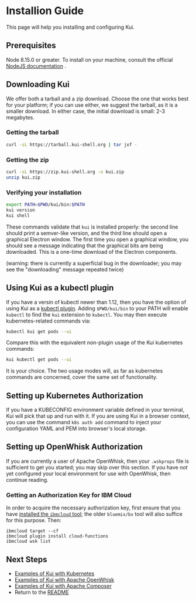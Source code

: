 # Installion Guide

This page will help you installing and configuring Kui. 

## Prerequisites
Node 8.15.0 or greater.  To install on your machine, consult the official [NodeJS documentation](https://nodejs.org) . 

## Downloading Kui

We offer both a tarball and a zip download. Choose the one that works
best for your platform; if you can use either, we suggest the tarball,
as it is a smaller download. In either case, the initial download is
small: 2-3 megabytes.

### Getting the tarball

```bash
curl -sL https://tarball.kui-shell.org | tar jxf -
```

### Getting the zip

```bash
curl -sL https://zip.kui-shell.org -o kui.zip
unzip kui.zip
```

### Verifying your installation

```bash
export PATH=$PWD/kui/bin:$PATH
kui version
kui shell
```

These commands validate that `kui` is installed properly: the second
line should print a semver-like version, and the third line should
open a graphical Electron window. The first time you open a graphical
window, you should see a message indicating that the graphical bits
are being downloaded. This is a one-time download of the Electron
components.

(warning: there is currently a superficial bug in the downloader; you
may see the "downloading" message repeated twice)

## Using Kui as a kubectl plugin

If you have a versin of kubectl newer than 1.12, then you have the
option of using Kui as a [kubectl
plugin](https://kubernetes.io/docs/tasks/extend-kubectl/kubectl-plugins/).
Adding `$PWD/kui/bin` to your PATH will enable `kubectl` to find the
`kui` extension to `kubectl`. You may then execute kubernetes-related
commands via:

```bash
kubectl kui get pods --ui
```

Compare this with the equivalent non-plugin usage of the Kui
kubernetes commands:

```bash
kui kubectl get pods --ui
```

It is your choice. The two usage modes will, as far as kubernetes
commands are concerned, cover the same set of functionality.

## Setting up Kubernetes Authorization

If you have a KUBECONFIG environment variable defined in your
terminal, Kui will pick that up and run with it. If you are using Kui
in a browser context, you can use the command `k8s auth add` command
to inject your configuration YAML and PEM into browser's local
storage.

## Setting up OpenWhisk Authorization

If you are currently a user of Apache OpenWhisk, then your `.wskprops`
file is sufficient to get you started; you may skip over this
section. If you have *not* yet configured your local environment for
use with OpenWhisk, then continue reading.

### Getting an Authorization Key for IBM Cloud

In order to acquire the necessary authorization key, first ensure that
you have
[installed the `ibmcloud` tool](https://console.bluemix.net/docs/cli/index.html#overview);
the older `bluemix/bx` tool will also suffice for this purpose. Then:

```
ibmcloud target --cf
ibmcloud plugin install cloud-functions
ibmcloud wsk list
```

## Next Steps

- [Examples of Kui with Kubernetes](./kubernetes.md)
- [Examples of Kui with Apache OpenWhisk](./openwhisk.md)
- [Examples of Kui with Apache Composer](./composer.md)
- Return to the [README](../README.md)
